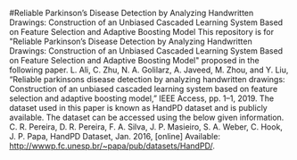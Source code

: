 #Reliable Parkinson’s Disease Detection by Analyzing Handwritten Drawings: Construction of an Unbiased Cascaded Learning System Based on Feature Selection and Adaptive Boosting Model
This repository is for "Reliable Parkinson’s Disease Detection by Analyzing Handwritten Drawings: Construction of an Unbiased Cascaded Learning System Based on Feature Selection and Adaptive Boosting Model" proposed in the following paper.
L. Ali, C. Zhu, N. A. Golilarz, A. Javeed, M. Zhou, and Y. Liu, “Reliable parkinsons disease detection by analyzing handwritten drawings: Construction of an unbiased cascaded learning system based on feature selection and adaptive boosting model,” IEEE Access, pp. 1–1, 2019.
The dataset used in this paper is known as HandPD dataset and is publicly available. The dataset can be accessed using the below given information.
C. R. Pereira, D. R. Pereira, F. A. Silva, J. P. Masieiro, S. A. Weber, C. Hook, J. P. Papa, HandPD Dataset, Jan. 2016, [online] Available: http://wwwp.fc.unesp.br/~papa/pub/datasets/HandPD/.
